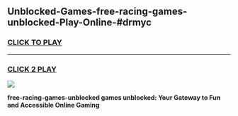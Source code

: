 
## Unblocked-Games-free-racing-games-unblocked-Play-Online-#drmyc
<h3>
<a href="https://premium.freeplayer.one?title=free-racing-games-unblocked&ref=27F">CLICK TO PLAY</a></h3>
<hr>

<h3>
<a href="https://premium.freeplayer.one?title=free-racing-games-unblocked&ref=27F">CLICK 2 PLAY</a>
  
</h3>

<a href="https://premium.freeplayer.one?title=free-racing-games-unblocked&ref=27F"><img src="https://clearcache.store/games.png"></a>


**free-racing-games-unblocked games unblocked: Your Gateway to Fun and Accessible Online Gaming**

